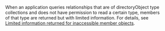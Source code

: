 
<!-- markdownlint-disable MD041-->

When an application queries relationships that are of directoryObject type collections and does not have permission to read a certain type, members of that type are returned but with limited information. For details, see [Limited information returned for inaccessible member objects](/graph/permissions-reference#limited-information-returned-for-inaccessible-member-objects).

